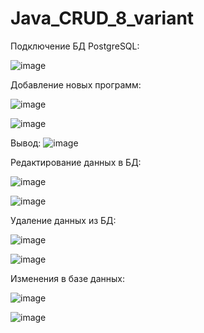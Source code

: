 # Java_CRUD_8_variant

Подключение БД PostgreSQL:
 
![image](https://github.com/AndrewPogorelov/Java_CRUD_8var/assets/112940347/517a7d20-615b-43e4-8574-ccc1f0b2e345)


Добавление новых программ:    

![image](https://github.com/AndrewPogorelov/Java_CRUD_8var/assets/112940347/cf07de2b-d83b-45cd-a79b-5b617e8c309a)

![image](https://github.com/AndrewPogorelov/Java_CRUD_8var/assets/112940347/c817402f-04d9-47bb-ba50-4a73d8327992)

Вывод:
![image](https://github.com/AndrewPogorelov/Java_CRUD_8var/assets/112940347/f30fb0ac-8768-4f34-8d77-9f4601b156a8)


Редактирование данных в БД:

![image](https://github.com/AndrewPogorelov/Java_CRUD_8var/assets/112940347/1bf62b1e-81d8-451b-b896-614b54433f81)

![image](https://github.com/AndrewPogorelov/Java_CRUD_8var/assets/112940347/e3d90438-d435-43a0-aabe-ed5e5df706b7)


Удаление данных из БД: 

![image](https://github.com/AndrewPogorelov/Java_CRUD_8var/assets/112940347/b4074c9a-3a66-4eec-ab37-5977fce83384)

![image](https://github.com/AndrewPogorelov/Java_CRUD_8var/assets/112940347/5aace764-565a-4fb1-8be0-1871576ec9c5)


Изменения в базе данных:  

![image](https://github.com/AndrewPogorelov/Java_CRUD_8var/assets/112940347/7d094410-49e9-466d-97ae-144f5b7c67e7)

![image](https://github.com/AndrewPogorelov/Java_CRUD_8var/assets/112940347/38821039-53d5-4bef-bf77-3ca83fd54f43)


